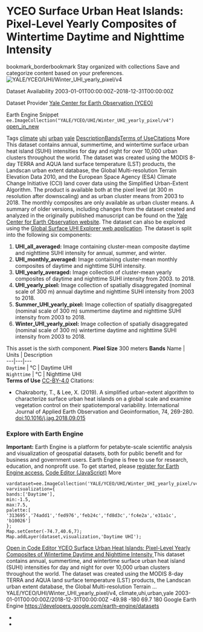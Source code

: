  
#  YCEO Surface Urban Heat Islands: Pixel-Level Yearly Composites of Wintertime Daytime and Nighttime Intensity 
bookmark_borderbookmark Stay organized with collections  Save and categorize content based on your preferences.
![YALE/YCEO/UHI/Winter_UHI_yearly_pixel/v4](https://developers.google.com/earth-engine/datasets/images/YALE/YALE_YCEO_UHI_Winter_UHI_yearly_pixel_v4_sample.png) 

Dataset Availability
    2003-01-01T00:00:00Z–2018-12-31T00:00:00Z 

Dataset Provider
     [ Yale Center for Earth Observation (YCEO) ](https://yceo.yale.edu/research/global-surface-uhi-explorer) 

Earth Engine Snippet
     `    ee.ImageCollection("YALE/YCEO/UHI/Winter_UHI_yearly_pixel/v4")   ` [ open_in_new ](https://code.earthengine.google.com/?scriptPath=Examples:Datasets/YALE/YALE_YCEO_UHI_Winter_UHI_yearly_pixel_v4) 

Tags
     [climate](https://developers.google.com/earth-engine/datasets/tags/climate) [uhi](https://developers.google.com/earth-engine/datasets/tags/uhi) [urban](https://developers.google.com/earth-engine/datasets/tags/urban) [yale](https://developers.google.com/earth-engine/datasets/tags/yale)
[Description](https://developers.google.com/earth-engine/datasets/catalog/YALE_YCEO_UHI_Winter_UHI_yearly_pixel_v4#description)[Bands](https://developers.google.com/earth-engine/datasets/catalog/YALE_YCEO_UHI_Winter_UHI_yearly_pixel_v4#bands)[Terms of Use](https://developers.google.com/earth-engine/datasets/catalog/YALE_YCEO_UHI_Winter_UHI_yearly_pixel_v4#terms-of-use)[Citations](https://developers.google.com/earth-engine/datasets/catalog/YALE_YCEO_UHI_Winter_UHI_yearly_pixel_v4#citations) More
This dataset contains annual, summertime, and wintertime surface urban heat island (SUHI) intensities for day and night for over 10,000 urban clusters throughout the world. The dataset was created using the MODIS 8-day TERRA and AQUA land surface temperature (LST) products, the Landscan urban extent database, the Global Multi-resolution Terrain Elevation Data 2010, and the European Space Agency (ESA) Climate Change Initiative (CCI) land cover data using the Simplified Urban-Extent Algorithm. The product is available both at the pixel level (at 300 m resolution after downscaling) and as urban cluster means from 2003 to 2018. The monthly composites are only available as urban cluster means.
A summary of older versions, including changes from the dataset created and analyzed in the originally published manuscript can be found on the [Yale Center for Earth Observation website](https://yceo.yale.edu/research/global-surface-uhi-explorer). The dataset can also be explored using the [Global Surface UHI Explorer web application](https://yceo.users.earthengine.app/view/uhimap).
The dataset is split into the following six components:
  1. **UHI_all_averaged:** Image containing cluster-mean composite daytime and nighttime SUHI intensity for annual, summer, and winter.
  2. **UHI_monthly_averaged:** Image containing cluster-mean monthly composites of daytime and nighttime SUHI intensity.
  3. **UHI_yearly_averaged:** Image collection of cluster-mean yearly composites of daytime and nighttime SUHI intensity from 2003. to 2018.
  4. **UHI_yearly_pixel:** Image collection of spatially disaggregated (nominal scale of 300 m) annual daytime and nighttime SUHI intensity from 2003 to 2018.
  5. **Summer_UHI_yearly_pixel:** Image collection of spatially disaggregated (nominal scale of 300 m) summertime daytime and nighttime SUHI intensity from 2003 to 2018.
  6. **Winter_UHI_yearly_pixel:** Image collection of spatially disaggregated (nominal scale of 300 m) wintertime daytime and nighttime SUHI intensity from 2003 to 2018.


This asset is the sixth component.
**Pixel Size** 300 meters 
**Bands**
Name | Units | Description  
---|---|---  
`Daytime` | °C | Daytime UHI  
`Nighttime` | °C | Nighttime UHI  
**Terms of Use**
[CC-BY-4.0](https://spdx.org/licenses/CC-BY-4.0.html)
Citations:
  * Chakraborty, T., & Lee, X. (2019). A simplified urban-extent algorithm to characterize surface urban heat islands on a global scale and examine vegetation control on their spatiotemporal variability. International Journal of Applied Earth Observation and Geoinformation, 74, 269-280. [doi:10.1016/j.jag.2018.09.015](https://doi.org/10.1016/j.jag.2018.09.015)


### Explore with Earth Engine
**Important:** Earth Engine is a platform for petabyte-scale scientific analysis and visualization of geospatial datasets, both for public benefit and for business and government users. Earth Engine is free to use for research, education, and nonprofit use. To get started, please [register for Earth Engine access.](https://console.cloud.google.com/earth-engine)
[Code Editor (JavaScript)](https://developers.google.com/earth-engine/datasets/catalog/YALE_YCEO_UHI_Winter_UHI_yearly_pixel_v4#code-editor-javascript-sample) More
```
vardataset=ee.ImageCollection('YALE/YCEO/UHI/Winter_UHI_yearly_pixel/v4');
varvisualization={
bands:['Daytime'],
min:-1.5,
max:7.5,
palette:[
'313695','74add1','fed976','feb24c','fd8d3c','fc4e2a','e31a1c',
'b10026']
};
Map.setCenter(-74.7,40.6,7);
Map.addLayer(dataset,visualization,'Daytime UHI');
```
[ Open in Code Editor ](https://code.earthengine.google.com/?scriptPath=Examples:Datasets/YALE/YALE_YCEO_UHI_Winter_UHI_yearly_pixel_v4)
[ YCEO Surface Urban Heat Islands: Pixel-Level Yearly Composites of Wintertime Daytime and Nighttime Intensity ](https://developers.google.com/earth-engine/datasets/catalog/YALE_YCEO_UHI_Winter_UHI_yearly_pixel_v4)
This dataset contains annual, summertime, and wintertime surface urban heat island (SUHI) intensities for day and night for over 10,000 urban clusters throughout the world. The dataset was created using the MODIS 8-day TERRA and AQUA land surface temperature (LST) products, the Landscan urban extent database, the Global Multi-resolution Terrain …
YALE/YCEO/UHI/Winter_UHI_yearly_pixel/v4, climate,uhi,urban,yale 
2003-01-01T00:00:00Z/2018-12-31T00:00:00Z
-49.98 -180 69.7 180 
Google Earth Engine
https://developers.google.com/earth-engine/datasets
  * [ ](https://doi.org/https://yceo.yale.edu/research/global-surface-uhi-explorer)
  * [ ](https://doi.org/https://developers.google.com/earth-engine/datasets/catalog/YALE_YCEO_UHI_Winter_UHI_yearly_pixel_v4)


